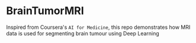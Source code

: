 # BrainTumorMRI
Inspired from Coursera's `AI for Medicine`, this repo demonstrates how MRI data is used for segmenting brain tumour using Deep Learning
